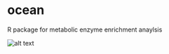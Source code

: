 # ocean
R package for metabolic enzyme enrichment anaylsis

![alt text](https://github.com/saezlab/ocean/blob/master/ocean_logo.001.png?raw=true)
